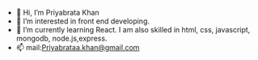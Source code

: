 - 👋 Hi, I’m Priyabrata Khan
- 👀 I’m interested in front end developing.
- 🌱 I’m currently learning React. I am also skilled in html, css, javascript, mongodb, node.js,express.
- 📫 mail:Priyabrataa.khan@gmail.com

<!---
priyabratakhan/priyabratakhan is a ✨ special ✨ repository because its `README.md` (this file) appears on your GitHub profile.
You can click the Preview link to take a look at your changes.
--->

